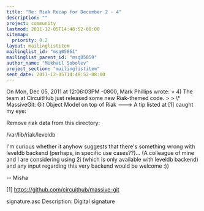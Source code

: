 ```yaml
---
title: "Re: Riak Recap for December 2 - 4"
description: ""
project: community
lastmod: 2011-12-05T14:48:52-08:00
sitemap:
  priority: 0.2
layout: mailinglistitem
mailinglist_id: "msg05861"
mailinglist_parent_id: "msg05859"
author_name: "Mikhail Sobolev"
project_section: "mailinglistitem"
sent_date: 2011-12-05T14:48:52-08:00
---
```



On Mon, Dec 05, 2011 at 12:06:03PM -0800, Mark Phillips wrote:
&gt; 4) The team at CircuitHub just released some new Riak-themed code.
&gt; 
&gt; \\* MassiveGit: Git Object Model on top of Riak ---&gt;
A tip listed at [1] caught my eye:

 Remove riak data from this directory:

 /var/lib/riak/leveldb

I'm curious whether it anyhow suggests that there's something wrong with
leveldb backend (perhaps, in specific use cases??)... (A colleague of
mine and I are considering using 2i (which is only available with
leveldb backend) and any input regarding this very backend would be
welcome :))

--
Misha

[1] https://github.com/circuithub/massive-git


signature.asc
Description: Digital signature

